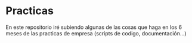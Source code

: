 # Practicas
En este repositorio iré subiendo algunas de las cosas que haga en los 6 meses de las practicas de empresa (scripts de codigo, documentación...)
